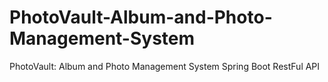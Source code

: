 # PhotoVault-Album-and-Photo-Management-System
PhotoVault: Album and Photo Management System Spring Boot RestFul API 
